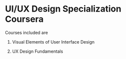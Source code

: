 # UI/UX Design Specialization Coursera

Courses included are

1. Visual Elements of User Interface Design

2. UX Design Fundamentals

